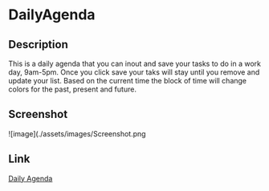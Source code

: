 # DailyAgenda


## Description

This is a daily agenda that you can inout and save your tasks to do in a work day, 9am-5pm. Once you click save your taks will stay until you remove and update your list. Based on the current time the block of time will change colors for the past, present and future.

## Screenshot

![image](./assets/images/Screenshot.png

## Link

<a href=https://shobannah.github.io/DailyAgenda/> Daily Agenda